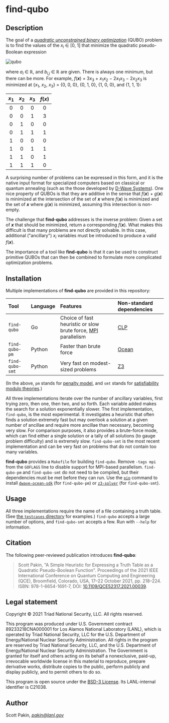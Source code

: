 find-qubo
=========

Description
-----------

The goal of a [*quadratic unconstrained binary optimization*](https://en.wikipedia.org/wiki/Quadratic_unconstrained_binary_optimization) (QUBO) problem is to find the values of the <i>x<sub>i</sub></i> ∈ [0, 1] that minimize the quadratic pseudo-Boolean expression

![qubo](https://bit.ly/3rULTP0)

where <i>a<sub>i</sub></i> ∈ ℝ, and <i>b<sub>i,j</sub></i> ∈ ℝ are given.  There is always one minimum, but there can be more.  For example, <i>f</i>(<b><i>x</i></b>) = 3<i>x</i><sub>3</sub> + <i>x</i><sub>1</sub><i>x</i><sub>2</sub> − 2<i>x</i><sub>1</sub><i>x</i><sub>3</sub> − 2<i>x</i><sub>2</sub><i>x</i><sub>3</sub> is minimized at {<i>x</i><sub>1</sub>, <i>x</i><sub>2</sub>, <i>x</i><sub>3</sub>} = {0, 0, 0}, {0, 1, 0}, {1, 0, 0}, and {1, 1, 1}:

| <i>x</i><sub>1</sub> | <i>x</i><sub>2</sub> | <i>x</i><sub>3</sub> | <i>f</i>(<b><i>x</i></b>) |
| :------------------: | :------------------: | :------------------: | :-----------------------: |
|                    0 |                    0 |                    0 |                         0 |
|                    0 |                    0 |                    1 |                         3 |
|                    0 |                    1 |                    0 |                         0 |
|                    0 |                    1 |                    1 |                         1 |
|                    1 |                    0 |                    0 |                         0 |
|                    1 |                    0 |                    1 |                         1 |
|                    1 |                    1 |                    0 |                         1 |
|                    1 |                    1 |                    1 |                         0 |

A surprising number of problems can be expressed in this form, and it is the native input format for specialized computers based on classical or quantum annealing (such as the those developed by [D-Wave Systems](https://www.dwavesys.com/)).  One nice property of QUBOs is that they are additive in the sense that <i>f</i>(<b><i>x</i></b>) + <i>g</i>(<b><i>x</i></b>) is minimized at the intersection of the set of  <b><i>x</i></b> where <i>f</i>(<b><i>x</i></b>) is minimized and the set of  <b><i>x</i></b> where <i>g</i>(<b><i>x</i></b>) is minimized, assuming this intersection is non-empty.

The challenge that **find-qubo** addresses is the inverse problem: Given a set of <b><i>x</i></b> that should be minimized, return a corresponding <i>f</i>(<b><i>x</i></b>).  What makes this difficult is that many problems are not directly solvable.  In this case, additional ("ancillary") <i>x<sub>i</sub></i> variables must be introduced to produce a valid <i>f</i>(<b><i>x</i></b>).

The importance of a tool like **find-qubo** is that it can be used to construct primitive QUBOs that can then be combined to formulate more complicated optimization problems.

Installation
------------

Multiple implementations of **find-qubo** are provided in this repository:

| Tool            | Language | Features | Non-standard dependencies |
| :-------------- | :------- | :------- | :------------------------ |
| `find-qubo`     | Go       | Choice of fast heuristic or slow brute force, [MPI](https://en.wikipedia.org/wiki/Message_Passing_Interface) parallelism | [CLP](https://www.coin-or.org/Clp/) |
| `find-qubo-pm`  | Python   | Faster than brute force | [Ocean](https://ocean.dwavesys.com/) |
| `find-qubo-smt` | Python   | Very fast on modest-sized problems | [Z3](https://github.com/Z3Prover/z3) |

(In the above, `pm` stands for [penalty model](https://docs.ocean.dwavesys.com/projects/penaltymodel/), and `smt` stands for [satisfiability modulo theories](https://en.wikipedia.org/wiki/Satisfiability_modulo_theories).)

All three implementations iterate over the number of ancillary variables, first trying zero, then one, then two, and so forth.  Each variable added makes the search for a solution exponentially slower.  The first implementation, `find-qubo`, is the most experimental.  It investigates a heuristic that often finds a solution extremely fast but may overlook a solution at a given number of ancillae and require more ancillae than necessary, becoming  very slow.  For comparison purposes, it also provides a brute-force mode, which can find either a single solution or a tally of all solutions (to gauge problem difficulty) and is extremely slow.  `find-qubo-smt` is the most recent implementation and can be very fast on problems that do not contain too many variables.

**find-qubo** provides a `Makefile` for building `find-qubo`.  Remove `-tags mpi` from the `GOFLAGS` line to disable support for MPI-based parallelism.  `find-qubo-pm` and `find-qubo-smt` do not need to be compiled, but their dependencies must be met before they can run.  Use the [`pip`](https://docs.python.org/3/installing/index.html) command to install [`dwave-ocean-sdk`](https://pypi.org/project/dwave-ocean-sdk/) (for `find-qubo-pm`) or [`z3-solver`](https://pypi.org/project/z3-solver/) (for `find-qubo-smt`).

Usage
-----

All three implementations require the name of a file containing a truth table.  (See [the `testcases` directory](testcases/) for examples.)  `find-qubo` accepts a large number of options, and `find-qubo-smt` accepts a few.  Run with `--help` for information.

Citation
--------

The following peer-reviewed publication introduces **find-qubo**:

> Scott Pakin, "A Simple Heuristic for Expressing a Truth Table as a Quadratic Pseudo-Boolean Function".  Proceedings of the 2021 IEEE International Conference on Quantum Computing and Engineering (QCE), Broomfield, Colorado, USA, 17–22 October 2021, pp. 218–224.  ISBN: 978-1-6654-1691-7, DOI: [10.1109/QCE52317.2021.00039](https://doi.org/10.1109/QCE52317.2021.00039).

Legal statement
---------------

Copyright © 2021 Triad National Security, LLC.
All rights reserved.

This program was produced under U.S. Government contract 89233218CNA000001 for Los Alamos National Laboratory (LANL), which is operated by Triad National Security, LLC for the U.S.  Department of Energy/National Nuclear Security Administration. All rights in the program are reserved by Triad National Security, LLC, and the U.S. Department of Energy/National Nuclear Security Administration. The Government is granted for itself and others acting on its behalf a nonexclusive, paid-up, irrevocable worldwide license in this material to reproduce, prepare derivative works, distribute copies to the public, perform publicly and display publicly, and to permit others to do so.

This program is open source under the [BSD-3 License](LICENSE.md).  Its LANL-internal identifier is C21038.

Author
------

Scott Pakin, *pakin@lanl.gov*
